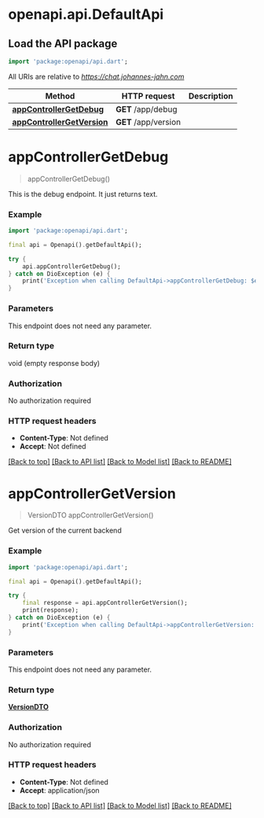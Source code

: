 # openapi.api.DefaultApi

## Load the API package
```dart
import 'package:openapi/api.dart';
```

All URIs are relative to *https://chat.johannes-jahn.com*

Method | HTTP request | Description
------------- | ------------- | -------------
[**appControllerGetDebug**](DefaultApi.md#appcontrollergetdebug) | **GET** /app/debug | 
[**appControllerGetVersion**](DefaultApi.md#appcontrollergetversion) | **GET** /app/version | 


# **appControllerGetDebug**
> appControllerGetDebug()



This is the debug endpoint. It just returns text.

### Example
```dart
import 'package:openapi/api.dart';

final api = Openapi().getDefaultApi();

try {
    api.appControllerGetDebug();
} catch on DioException (e) {
    print('Exception when calling DefaultApi->appControllerGetDebug: $e\n');
}
```

### Parameters
This endpoint does not need any parameter.

### Return type

void (empty response body)

### Authorization

No authorization required

### HTTP request headers

 - **Content-Type**: Not defined
 - **Accept**: Not defined

[[Back to top]](#) [[Back to API list]](../README.md#documentation-for-api-endpoints) [[Back to Model list]](../README.md#documentation-for-models) [[Back to README]](../README.md)

# **appControllerGetVersion**
> VersionDTO appControllerGetVersion()



Get version of the current backend

### Example
```dart
import 'package:openapi/api.dart';

final api = Openapi().getDefaultApi();

try {
    final response = api.appControllerGetVersion();
    print(response);
} catch on DioException (e) {
    print('Exception when calling DefaultApi->appControllerGetVersion: $e\n');
}
```

### Parameters
This endpoint does not need any parameter.

### Return type

[**VersionDTO**](VersionDTO.md)

### Authorization

No authorization required

### HTTP request headers

 - **Content-Type**: Not defined
 - **Accept**: application/json

[[Back to top]](#) [[Back to API list]](../README.md#documentation-for-api-endpoints) [[Back to Model list]](../README.md#documentation-for-models) [[Back to README]](../README.md)

